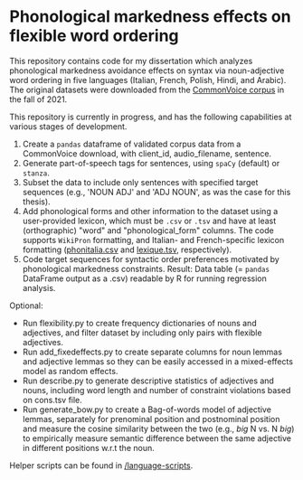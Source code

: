 # Phonological markedness effects on flexible word ordering
This repository contains code for my dissertation which analyzes phonological markedness avoidance effects on syntax via noun-adjective word ordering in five languages (Italian, French, Polish, Hindi, and Arabic). The original datasets were downloaded from the [CommonVoice corpus](voice.mozilla.org) in the fall of 2021. 

This repository is currently in progress, and has the following capabilities at various stages of development.

1. Create a `pandas` dataframe of validated corpus data from a CommonVoice download, with client_id, audio_filename, sentence.
2. Generate part-of-speech tags for sentences, using `spaCy` (default) or `stanza`.
3. Subset the data to include only sentences with specified target sequences (e.g., 'NOUN ADJ' and 'ADJ NOUN', as was the case for this thesis).
4. Add phonological forms and other information to the dataset using a user-provided lexicon, which must be `.csv` or `.tsv` and have at least (orthographic) "word" and "phonological_form" columns. The code supports `WikiPron` formatting, and Italian- and French-specific lexicon formatting ([phonitalia.csv](https://link.springer.com/article/10.3758/s13428-013-0400-8) and [lexique.tsv](http://www.lexique.org/), respectively).
5. Code target sequences for syntactic order preferences motivated by phonological markedness constraints.
Result: Data table (= `pandas` DataFrame output as a .csv) readable by R for running regression analysis.

Optional: 
* Run flexibility.py to create frequency dictionaries of nouns and adjectives, and filter dataset by including only pairs with flexible adjectives.
* Run add_fixedeffects.py to create separate columns for noun lemmas and adjective lemmas so they can be easily accessed in a mixed-effects model as random effects.
* Run describe.py to generate descriptive statistics of adjectives and nouns, including word length and number of constraint violations based on cons.tsv file.
* Run generate_bow.py to create a Bag-of-words model of adjective lemmas, separately for prenominal position and postnominal position and measure the cosine similarity between the two (e.g., _big_ N vs. N _big_) to empirically measure semantic difference between the same adjective in different positions w.r.t the noun.

Helper scripts can be found in [/language-scripts](https://github.com/katherineblake/language-scripts).
